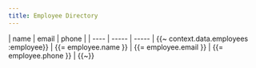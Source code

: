 ```yaml
---
title: Employee Directory
---
```


| name | email | phone | 
| ---- | ----- | ----- | {{~ context.data.employees :employee}}
| {{= employee.name }} | {{= employee.email }} | {{= employee.phone }} | {{~}}
